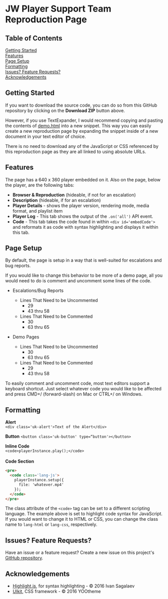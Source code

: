 # JW Player Support Team Reproduction Page

## Table of Contents
[Getting Started](#getting-started)  
[Features](#features)  
[Page Setup](#page-setup)  
[Formatting](#formatting)  
[Issues? Feature Requests?](#issues-feature-requests)  
[Acknowledgements](#acknowledgements)

## Getting Started
If you want to download the source code, you can do so from this GitHub repository by clicking on the **Download ZIP** button above.  

However, if you use TextExpander, I would recommend copying and pasting the contents of [demo.html](https://github.com/waxidiotic/jw-support-repro/blob/master/demo.html) into a new snippet. This way you can easily create a new reproduction page by expanding the snippet inside of a new document in your text editor of choice.  

There is no need to download any of the JavaScript or CSS referenced by this reproduction page as they are all linked to using absolute URLs.

## Features
The page has a 640 x 360 player embedded on it. Also on the page, below the player, are the following tabs:  
* **Browser & Reproduction** (hideable, if not for an escalation)  
* **Description** (hideable, if for an escalation)  
* **Player Details** - shows the player version, rendering mode, media format, and playlist item  
* **Player Log** - This tab shows the output of the `.on('all')` API event.
* **Code** - This tab takes the code found in within `<div id='embedCode'>` and reformats it as code with syntax highlighting and displays it within this tab.

## Page Setup
By default, the page is setup in a way that is well-suited for escalations and bug reports.  

If you would like to change this behavior to be more of a demo page, all you would need to do is comment and uncomment some lines of the code.  

* Escalations/Bug Reports
	* Lines That Need to be Uncommented
		* 29
		* 43 thru 58
	* Lines That Need to be Commented
		* 30
		* 63 thru 65  


* Demo Pages
	* Lines That Need to be Uncommented
		* 30
		* 63 thru 65
	* Lines That Need to be Commented
		* 29
		* 43 thru 58  

To easily comment and uncomment code, most text editors support a keyboard shortcut. Just select whatever code you would like to be affected and press CMD+/ (forward-slash) on Mac or CTRL+/ on Windows.

## Formatting
**Alert**  
`<div class='uk-alert'>Text of the Alert</div>`

**Button**
`<button class='uk-button' type=“button'></button>`

**Inline Code**  
`<code>playerInstance.play();</code>`  
<br>
**Code Section**  
```html
<pre>
  <code class='lang-js'>
    playerInstance.setup({  
      file: 'whatever.mp4'
    });
  </code>
</pre>
```

The class attribute of the `<code>` tag can be set to a different scripting language. The example above is set to highlight code syntax for JavaScript. If you would want to change it to HTML or CSS, you can change the class name to `lang-html` or `lang-css`, respectively.

## Issues? Feature Requests?
Have an issue or a feature request? Create a new issue on this project's [GitHub repository](https://github.com/waxidiotic/jw-support-repro/issues).

## Acknowledgements
* [Highlight.js](https://github.com/isagalaev/highlight.js), for syntax highlighting - &copy; 2016 Ivan Sagalaev
* [UIkit](http://www.getuikit.com), CSS framework - &copy; 2016 YOOtheme
